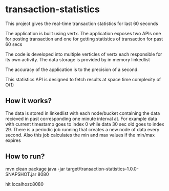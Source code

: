# transaction-statistics
This project gives the real-time transaction statistics for last 60 seconds

The application is built using vertx. The application exposes two APIs one for posting transaction and one for getting statistics of transaction for past 60 secs

The code is developed into multiple verticles of vertx each responsible for its own activity.
The data storage is provided by in memory linkedlist

The accuracy of the application is to the precision of a second.

This statistics API is designed to fetch results at space time complexity of O(1)

## How it works?
The data is stored in linkedlist with each node/bucket containing the data recieved in past corresponding one minute interval at. For example data with current timestamp goes to index 0 while data 30 sec old goes to index 29. 
There is a periodic job running that creates a new node of data every second. Also this job calculates the min and max values if the min/max expires

## How to run?
mvn clean package
java -jar target/transaction-statistics-1.0.0-SNAPSHOT.jar 8080

hit localhost:8080

